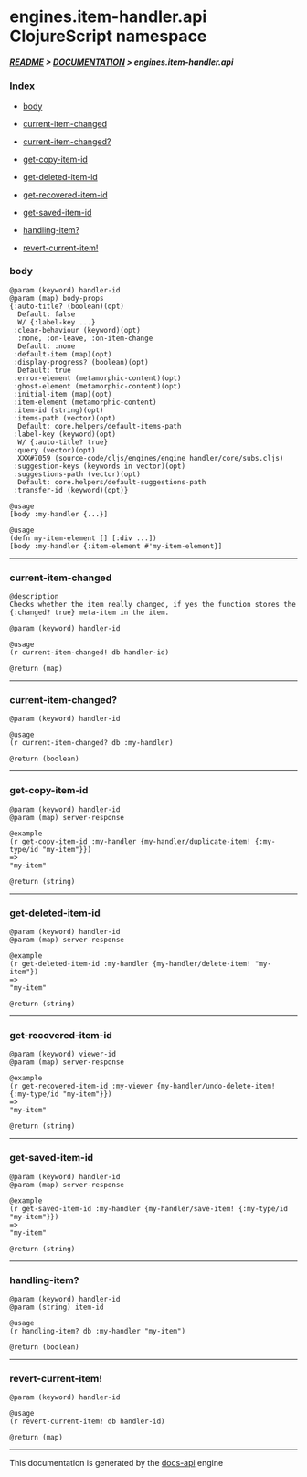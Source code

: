 
# engines.item-handler.api ClojureScript namespace

##### [README](../../../../README.md) > [DOCUMENTATION](../../../COVER.md) > engines.item-handler.api

### Index

- [body](#body)

- [current-item-changed](#current-item-changed)

- [current-item-changed?](#current-item-changed)

- [get-copy-item-id](#get-copy-item-id)

- [get-deleted-item-id](#get-deleted-item-id)

- [get-recovered-item-id](#get-recovered-item-id)

- [get-saved-item-id](#get-saved-item-id)

- [handling-item?](#handling-item)

- [revert-current-item!](#revert-current-item)

### body

```
@param (keyword) handler-id
@param (map) body-props
{:auto-title? (boolean)(opt)
  Default: false
  W/ {:label-key ...}
 :clear-behaviour (keyword)(opt)
  :none, :on-leave, :on-item-change
  Default: :none
 :default-item (map)(opt)
 :display-progress? (boolean)(opt)
  Default: true
 :error-element (metamorphic-content)(opt)
 :ghost-element (metamorphic-content)(opt)
 :initial-item (map)(opt)
 :item-element (metamorphic-content)
 :item-id (string)(opt)
 :items-path (vector)(opt)
  Default: core.helpers/default-items-path
 :label-key (keyword)(opt)
  W/ {:auto-title? true}
 :query (vector)(opt)
  XXX#7059 (source-code/cljs/engines/engine_handler/core/subs.cljs)
 :suggestion-keys (keywords in vector)(opt)
 :suggestions-path (vector)(opt)
  Default: core.helpers/default-suggestions-path
 :transfer-id (keyword)(opt)}
```

```
@usage
[body :my-handler {...}]
```

```
@usage
(defn my-item-element [] [:div ...])
[body :my-handler {:item-element #'my-item-element}]
```

---

### current-item-changed

```
@description
Checks whether the item really changed, if yes the function stores the
{:changed? true} meta-item in the item.
```

```
@param (keyword) handler-id
```

```
@usage
(r current-item-changed! db handler-id)
```

```
@return (map)
```

---

### current-item-changed?

```
@param (keyword) handler-id
```

```
@usage
(r current-item-changed? db :my-handler)
```

```
@return (boolean)
```

---

### get-copy-item-id

```
@param (keyword) handler-id
@param (map) server-response
```

```
@example
(r get-copy-item-id :my-handler {my-handler/duplicate-item! {:my-type/id "my-item"}})
=>
"my-item"
```

```
@return (string)
```

---

### get-deleted-item-id

```
@param (keyword) handler-id
@param (map) server-response
```

```
@example
(r get-deleted-item-id :my-handler {my-handler/delete-item! "my-item"})
=>
"my-item"
```

```
@return (string)
```

---

### get-recovered-item-id

```
@param (keyword) viewer-id
@param (map) server-response
```

```
@example
(r get-recovered-item-id :my-viewer {my-handler/undo-delete-item! {:my-type/id "my-item"}})
=>
"my-item"
```

```
@return (string)
```

---

### get-saved-item-id

```
@param (keyword) handler-id
@param (map) server-response
```

```
@example
(r get-saved-item-id :my-handler {my-handler/save-item! {:my-type/id "my-item"}})
=>
"my-item"
```

```
@return (string)
```

---

### handling-item?

```
@param (keyword) handler-id
@param (string) item-id
```

```
@usage
(r handling-item? db :my-handler "my-item")
```

```
@return (boolean)
```

---

### revert-current-item!

```
@param (keyword) handler-id
```

```
@usage
(r revert-current-item! db handler-id)
```

```
@return (map)
```

---

This documentation is generated by the [docs-api](https://github.com/bithandshake/docs-api) engine

